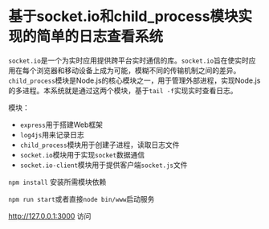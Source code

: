 # 基于socket.io和child_process模块实现的简单的日志查看系统

`socket.io`是一个为实时应用提供跨平台实时通信的库。`socket.io`旨在使实时应用在每个浏览器和移动设备上成为可能，模糊不同的传输机制之间的差异。`child_process`模块是Node.js的核心模块之一，用于管理外部进程，实现Node.js的多进程。本系统就是通过这两个模块，基于`tail -f`实现实时查看日志。

模块：
- `express`用于搭建Web框架
- `log4js`用来记录日志
- `child_process`模块用于创建子进程，读取日志文件
- `socket.io`模块用于实现`socket`数据通信
- `socket.io-client`模块用于提供客户端`socket.js`文件

`npm install` 安装所需模块依赖

`npm run start`或者直接`node bin/www`启动服务


http://127.0.0.1:3000 访问